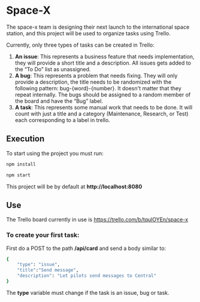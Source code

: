 # Space-X

The space-x team is designing their next launch to the international space station, and this project will be used to organize tasks using Trello.


Currently, only three types of tasks can be created in Trello:
1. **An issue**: This represents a business feature that needs implementation, they will provide a short title and a description. All issues gets added to the “To Do” list as unassigned.
2. **A bug**: This represents a problem that needs fixing. They will only provide a description, the title needs to be randomized with the following pattern: bug-{word}-{number}. It doesn't matter that they repeat internally. The bugs should be assigned to a random member of the board and have the “Bug” label.
3. **A task**: This represents some manual work that needs to be done. It will count with just a title and a category (Maintenance, Research, or Test) each corresponding to a label in trello. 

## Execution
To start using the project you must run:

```sh
npm install
```

```sh
npm start
```

This project will be by default at **http://localhost:8080**

## Use
The Trello board currently in use is https://trello.com/b/tqulOYEn/space-x

### To create your first task:

First do a POST to the path **/api/card** and send a body similar to:
```sh
{
    "type": "issue",
    "title":"Send message",
    "description": "Let pilots send messages to Central"
}
```

The **type** variable must change if the task is an issue, bug or task.


